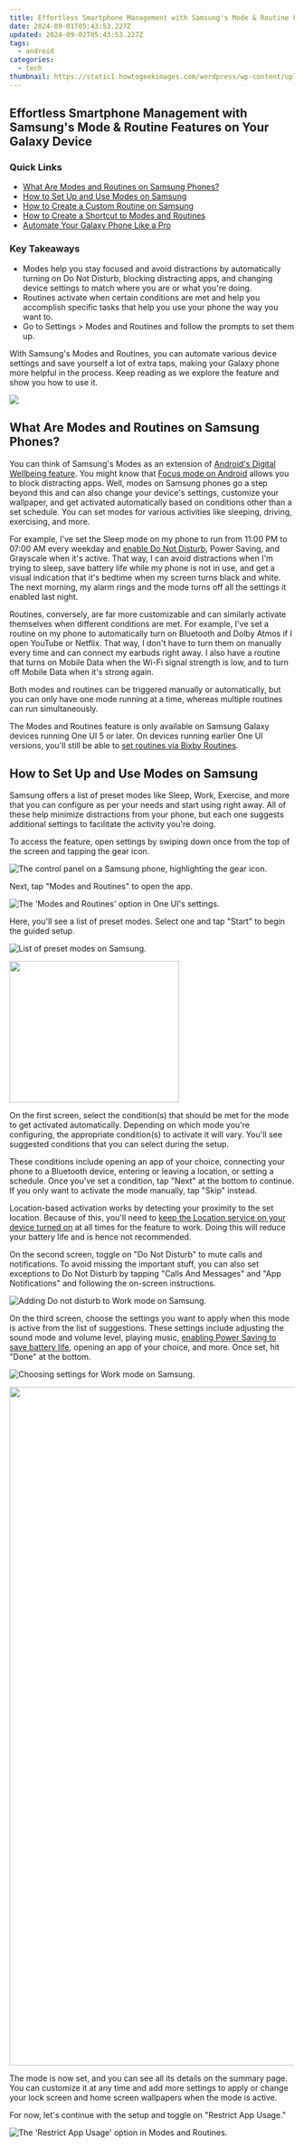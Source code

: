 ```yaml
---
title: Effortless Smartphone Management with Samsung's Mode & Routine Features on Your Galaxy Device
date: 2024-09-01T05:43:53.227Z
updated: 2024-09-02T05:43:53.227Z
tags:
  - android
categories:
  - tech
thumbnail: https://static1.howtogeekimages.com/wordpress/wp-content/uploads/2023/11/samsung-modes-and-routines-app-featured-image.jpg
---
```


## Effortless Smartphone Management with Samsung's Mode & Routine Features on Your Galaxy Device

### Quick Links

* [What Are Modes and Routines on Samsung Phones?](https://some-skills.techidaily.com/2024-approved-unleash-clarity-efficient-background-erasure-in-affinity-photo/)
* [How to Set Up and Use Modes on Samsung](https://unlock-android.techidaily.com/in-2024-universal-unlock-pattern-for-itel-s23-by-drfone-android/)
* [How to Create a Custom Routine on Samsung](https://article-helps.techidaily.com/digital-stargazers-guide-to-best-sky-imaging-websites/)
* [How to Create a Shortcut to Modes and Routines](https://techno-recovery.techidaily.com/discover-new-features-in-thunderbird-version-52-by-mozilla/)
* [Automate Your Galaxy Phone Like a Pro](https://extra-hints.techidaily.com/bridging-art-and-technology-a-comprehensive-guide-to-the-top-10-websites-for-graffiti-fonts-for-2024/)

### Key Takeaways

* Modes help you stay focused and avoid distractions by automatically turning on Do Not Disturb, blocking distracting apps, and changing device settings to match where you are or what you're doing.
* Routines activate when certain conditions are met and help you accomplish specific tasks that help you use your phone the way you want to.
* Go to Settings > Modes and Routines and follow the prompts to set them up.

 With Samsung's Modes and Routines, you can automate various device settings and save yourself a lot of extra taps, making your Galaxy phone more helpful in the process. Keep reading as we explore the feature and show you how to use it.

<!-- affiliate ads begin -->
<a href="https://secure.2checkout.com/order/checkout.php?PRODS=4620778&QTY=1&AFFILIATE=108875&CART=1"><img src="https://secure.avangate.com/images/merchant/07dd4d5a72f5740ef0f035f201951476/300__250banner.jpg" border="0"></a>
<!-- affiliate ads end -->
##  What Are Modes and Routines on Samsung Phones?

 You can think of Samsung's Modes as an extension of [Android's Digital Wellbeing feature](https://eaxpv-info.techidaily.com/updated-how-to-increase-youtube-traffic-by-a-million-safely-done-for-2024/). You might know that [Focus mode on Android](https://extra-approaches.techidaily.com/in-2024-premier-podplay-writing-treasures/) allows you to block distracting apps. Well, modes on Samsung phones go a step beyond this and can also change your device's settings, customize your wallpaper, and get activated automatically based on conditions other than a set schedule. You can set modes for various activities like sleeping, driving, exercising, and more.

 For example, I've set the Sleep mode on my phone to run from 11:00 PM to 07:00 AM every weekday and [enable Do Not Disturb](https://windows11.techidaily.com/emergency-printer-deletion-in-windows-os-a-step-by-step-approach/), Power Saving, and Grayscale when it's active. That way, I can avoid distractions when I'm trying to sleep, save battery life while my phone is not in use, and get a visual indication that it's bedtime when my screen turns black and white. The next morning, my alarm rings and the mode turns off all the settings it enabled last night.

 Routines, conversely, are far more customizable and can similarly activate themselves when different conditions are met. For example, I've set a routine on my phone to automatically turn on Bluetooth and Dolby Atmos if I open YouTube or Netflix. That way, I don't have to turn them on manually every time and can connect my earbuds right away. I also have a routine that turns on Mobile Data when the Wi-Fi signal strength is low, and to turn off Mobile Data when it's strong again.

 Both modes and routines can be triggered manually or automatically, but you can only have one mode running at a time, whereas multiple routines can run simultaneously.

 The Modes and Routines feature is only available on Samsung Galaxy devices running One UI 5 or later. On devices running earlier One UI versions, you'll still be able to [set routines via Bixby Routines](https://fox-helps.techidaily.com/new-in-2024-sleepy-sequences-examining-bedtime-story-video-adaptations/).

##  How to Set Up and Use Modes on Samsung

 Samsung offers a list of preset modes like Sleep, Work, Exercise, and more that you can configure as per your needs and start using right away. All of these help minimize distractions from your phone, but each one suggests additional settings to facilitate the activity you're doing.

 To access the feature, open settings by swiping down once from the top of the screen and tapping the gear icon.

![The control panel on a Samsung phone, highlighting the gear icon.](https://static1.howtogeekimages.com/wordpress/wp-content/uploads/2023/09/screenshot_20230922_132910_nova-launcher.jpg) 

 Next, tap "Modes and Routines" to open the app.

![The 'Modes and Routines' option in One UI's settings.](https://static1.howtogeekimages.com/wordpress/wp-content/uploads/2023/09/screenshot_20230922_163603_settings.jpg) 

 Here, you'll see a list of preset modes. Select one and tap "Start" to begin the guided setup.

![List of preset modes on Samsung.](https://static1.howtogeekimages.com/wordpress/wp-content/uploads/2023/12/list-of-preset-modes-on-samsung.jpeg) 

<!-- affiliate ads begin -->
<a href="https://modlily.sjv.io/c/5597632/2072819/17059" target="_top" id="2072819"><img src="//a.impactradius-go.com/display-ad/17059-2072819" border="0" alt="" width="300" height="250"/></a><img height="0" width="0" src="https://imp.pxf.io/i/5597632/2072819/17059" style="position:absolute;visibility:hidden;" border="0" />
<!-- affiliate ads end -->
 On the first screen, select the condition(s) that should be met for the mode to get activated automatically. Depending on which mode you're configuring, the appropriate condition(s) to activate it will vary. You'll see suggested conditions that you can select during the setup.

 These conditions include opening an app of your choice, connecting your phone to a Bluetooth device, entering or leaving a location, or setting a schedule. Once you've set a condition, tap "Next" at the bottom to continue. If you only want to activate the mode manually, tap "Skip" instead.

 Location-based activation works by detecting your proximity to the set location. Because of this, you'll need to [keep the Location service on your device turned on](https://tech-savvy.techidaily.com/the-evolution-of-artistic-expression-in-the-age-of-ai-writing-assistants/) at all times for the feature to work. Doing this will reduce your battery life and is hence not recommended.

 On the second screen, toggle on "Do Not Disturb" to mute calls and notifications. To avoid missing the important stuff, you can also set exceptions to Do Not Disturb by tapping "Calls And Messages" and "App Notifications" and following the on-screen instructions.

![Adding Do not disturb to Work mode on Samsung.](https://static1.howtogeekimages.com/wordpress/wp-content/uploads/2023/12/adding-do-not-disturb-to-work-mode-on-samsung.jpeg) 

 On the third screen, choose the settings you want to apply when this mode is active from the list of suggestions. These settings include adjusting the sound mode and volume level, playing music, [enabling Power Saving to save battery life](https://android-location-track.techidaily.com/how-to-track-whatsapp-messages-on-samsung-galaxy-xcover-6-pro-tactical-edition-without-them-knowing-drfone-by-drfone-virtual-android/), opening an app of your choice, and more. Once set, hit "Done" at the bottom.

![Choosing settings for Work mode on Samsung.](https://static1.howtogeekimages.com/wordpress/wp-content/uploads/2023/12/choosing-settings-for-work-mode-on-samsung.jpeg) 

<!-- affiliate ads begin -->
<a href="https://ukaidot.sjv.io/c/5597632/1793233/19578" target="_top" id="1793233"><img src="//a.impactradius-go.com/display-ad/19578-1793233" border="0" alt="" width="1200" height="1200"/></a><img height="0" width="0" src="https://imp.pxf.io/i/5597632/1793233/19578" style="position:absolute;visibility:hidden;" border="0" />
<!-- affiliate ads end -->
 The mode is now set, and you can see all its details on the summary page. You can customize it at any time and add more settings to apply or change your lock screen and home screen wallpapers when the mode is active.

 For now, let's continue with the setup and toggle on "Restrict App Usage."

![The 'Restrict App Usage' option in Modes and Routines.](https://static1.howtogeekimages.com/wordpress/wp-content/uploads/2023/09/screenshot_20230922_163831_modes-and-routines.jpg) 

<!-- affiliate ads begin -->
<span id="1793213">
					<video width="1080" height="1620" style="cursor:pointer"
           poster="//a.impactradius-go.com/display-clicktoplayimage/1793213.jpeg"
           onclick="if(!this.playClicked){this.play();this.setAttribute('controls',true);this.playClicked=true;}">
	   <source src="//a.impactradius-go.com/display-ad/19135-1793213">
	   <img src="//a.impactradius-go.com/display-clicktoplayimage/1793213.jpeg" style="border: none; height: 100%; width: 100%; object-fit: contain">
	</video>
	<div style="width:1080px;text-align:center"><a href="javascript:window.open(decodeURIComponent('https%3A%2F%2Ftinyland.pxf.io%2Fc%2F5597632%2F1793213%2F19135'), '_blank');void(0);">Click here</a></div>
</span>
<img height="0" width="0" src="https://imp.pxf.io/i/5597632/1793213/19135" style="position:absolute;visibility:hidden;" border="0" />
<!-- affiliate ads end -->
 On the following screen, select the apps you want to be able to use and receive notifications from while this mode is active. All other apps will be blocked until the mode turns off. You can do this to [avoid mindlessly scrolling social media](https://youtube-zero.techidaily.com/024-approved-transforming-web-popularity-into-video-concepts-using-google-trends/) and other unimportant apps. Once you've selected your apps, tap "Done."

![App selection for restricted apps on Samsung.](https://static1.howtogeekimages.com/wordpress/wp-content/uploads/2023/09/screenshot_20230922_163836_modes-and-routines.jpg) 

<!-- affiliate ads begin -->
<a href="https://store.nero.com/order/checkout.php?PRODS=39694080&QTY=1&AFFILIATE=108875&CART=1"><img src="http://cdnwww.nero.com/nero-com-wAssets/img/banners/2023/nbr/fire/Screenshot_1red_gb.jpg" border="0">Nero Burning ROM:
The ultimate burning program for all your needs!</a>
<!-- affiliate ads end -->
 And you're done! Configure the other modes the same way.

###  How to Add a Custom Mode on Samsung

 Aside from preset modes, you can also create your own custom mode. Go back to the main page and tap "Add Mode."

![The 'Add Mode' option for Samsung's Modes and Routines.](https://static1.howtogeekimages.com/wordpress/wp-content/uploads/2023/09/screenshot_20230922_163629_modes-and-routines.jpg) 

 Give this custom mode a name and choose an icon design and color. Tap "Done" at the bottom to proceed to the summary page.

![Naming a focus mode on Samsung.](https://static1.howtogeekimages.com/wordpress/wp-content/uploads/2023/09/screenshot_20230922_163706_modes-and-routines.jpg) 

<!-- affiliate ads begin -->
<a href="https://purchase.swifdoo.com/order/checkout.php?PRODS=40002580&QTY=1&AFFILIATE=108875&CART=1"><img src="https://secure.avangate.com/images/merchant/8b932759a5a04ddb34bf79e3f9072e4b/products/3_Product%20box%20white-1024x1024.png" border="0">SwifDoo PDF 2-Year Plan</a>
<!-- affiliate ads end -->
 On the summary page, tap "Turn On Automatically."

![The option to automatically add conditions for a Samsung mode.](https://static1.howtogeekimages.com/wordpress/wp-content/uploads/2023/09/screenshot_20230922_164012_modes-and-routines.jpg) 

<!-- affiliate ads begin -->
<a href="https://secure.2checkout.com/order/checkout.php?PRODS=4531356&QTY=1&AFFILIATE=108875&CART=1"><img src="https://secure.avangate.com/images/merchant/8fdd149fcaa7058caccc9c4ad5b0d89a/products/tss-box.JPG" border="0">The Tube Sites Submitter is a fast and efficient tool for anyone who needs to upload videos quickly, easily and automatically to hundreds of tube sites in mere minutes . </a>
<!-- affiliate ads end -->
 On the following screen, set conditions for when you want to start this mode. Choose from the listed suggested conditions or tap "Add Condition" to browse for more options. Once you've set your desired conditions, hit "Done" at the bottom to continue.

![Setting conditions to custom mode on Samsung.](https://static1.howtogeekimages.com/wordpress/wp-content/uploads/2023/12/setting-conditions-to-custom-mode-on-samsung.jpeg) 

 Next, you can toggle on "Do Not Disturb" and "Restrict App Usage" and set them accordingly. Below that, tap "Change Settings" to browse from settings you want to apply when this custom mode is active.

![Adding actions to custom mode on Samsung.](https://static1.howtogeekimages.com/wordpress/wp-content/uploads/2023/12/adding-actions-to-custom-mode-on-samsung.jpeg) 

<!-- affiliate ads begin -->
<a href="https://natural-cycles.sjv.io/c/5597632/2072200/17885" target="_top" id="2072200"><img src="//a.impactradius-go.com/display-ad/17885-2072200" border="0" alt="" width="728" height="90"/></a><img height="0" width="0" src="https://imp.pxf.io/i/5597632/2072200/17885" style="position:absolute;visibility:hidden;" border="0" />
<!-- affiliate ads end -->
 On the following screen, choose from the suggested settings or scroll down and tap "Add Action" to browse for more options. Once you've set your desired settings, hit "Done" at the bottom to continue. Finally, review all the details on the summary page and customize as you see fit.

 Your custom mode is now set!

##  How to Create a Custom Routine on Samsung

 Creating a routine is similar to creating a custom mode, but you get a lot more triggers and commands to choose from. The process is also a little simpler and easier to understand. To begin, open Modes and Routines and go to the "Routines" tab at the bottom.

![Routines tab in Modes and Routines app on Samsung.](https://static1.howtogeekimages.com/wordpress/wp-content/uploads/2023/12/routines-tab-in-modes-and-routines-app-on-samsung.jpeg) 

<!-- affiliate ads begin -->
<a href="https://secure.2checkout.com/order/checkout.php?PRODS=194977&QTY=1&AFFILIATE=108875&CART=1"><img src="https://www.blumentals.net/scrfactory/images/screensaver-software.png" border="0">Screensaver Factory, Create stunning professional screensavers within minutes. Create screensavers for yourself, for marketing or unlimited royalty-free commercial distribution. Make screensavers from images, video and swf flash, add background music and smooth sprite and transition effects. Screensaver Factory is very easy to use, and it enables you to make self-installing screensaver files and CDs for easy setup and distribution. Screensaver Factory is the most advanced software of its kind.</a>
<!-- affiliate ads end -->
 Here, tap the "+" button at the top of the screen.

![The 'Add Routine' button on Samsung.](https://static1.howtogeekimages.com/wordpress/wp-content/uploads/2023/11/screenshot_20231123_235824_modes-and-routines.jpeg) 

<!-- affiliate ads begin -->
<a href="https://lightailing.sjv.io/c/5597632/1725213/17190" target="_top" id="1725213"><img src="//a.impactradius-go.com/display-ad/17190-1725213" border="0" alt="" width="1000" height="1000"/></a><img height="0" width="0" src="https://imp.pxf.io/i/5597632/1725213/17190" style="position:absolute;visibility:hidden;" border="0" />
<!-- affiliate ads end -->
 Under the "If" heading, tap "Add what will trigger this routine."

!['If' command on Routines on Samsung.](https://static1.howtogeekimages.com/wordpress/wp-content/uploads/2023/12/if-command-on-routines-on-samsung.jpeg) 

 On the following screen, browse from the list of conditions that should be met to activate this routine. Hit "Done" to confirm your choice(s).

![Browsing 'If' routine commands on Samsung.](https://static1.howtogeekimages.com/wordpress/wp-content/uploads/2023/12/browsing-if-routine-commands-on-samsung.jpeg) 

 Next, under the "Then" heading, tap "Add what this routine will do."

!['Then' command on Routines on Samsung.](https://static1.howtogeekimages.com/wordpress/wp-content/uploads/2023/12/then-command-on-routines-on-samsung.jpeg) 

 On the following screen, browse from the list of actions this routine should do when it's active. These actions are divided into different categories for easier navigation. Hit "Done" to confirm each action.

![Browsing 'Then' routine commands on Samsung.](https://static1.howtogeekimages.com/wordpress/wp-content/uploads/2023/12/browsing-then-routine-commands-on-samsung.jpeg) 

<!-- affiliate ads begin -->
<a href="https://aofit.pxf.io/c/5597632/1399701/16396" target="_top" id="1399701"><img src="//a.impactradius-go.com/display-ad/16396-1399701" border="0" alt="" width="960" height="300"/></a><img height="0" width="0" src="https://imp.pxf.io/i/5597632/1399701/16396" style="position:absolute;visibility:hidden;" border="0" />
<!-- affiliate ads end -->
 You can also long-press an action to change its order. Once you've added all your desired actions, tap "Save" at the bottom.

![Saving a routine on Samsung.](https://static1.howtogeekimages.com/wordpress/wp-content/uploads/2023/12/saving-a-routine-on-samsung.jpeg) 

 Next, give this routine a name and choose a suitable icon design and color. Tap "Done" at the bottom to save.

![Adding name, icon, and color to routine on Samsung.](https://static1.howtogeekimages.com/wordpress/wp-content/uploads/2023/12/adding-name-icon-and-color-to-routine-on-samsung.jpeg) 

<!-- affiliate ads begin -->
<a href="https://shop.manycam.com/order/checkout.php?PRODS=17728032&QTY=1&AFFILIATE=108875&CART=1"><img src="https://secure.avangate.com/images/merchant/8230bea7d54bcdf99cdfe85cb07313d5/mcaffbanner920x120.png" border="0"></a>
<!-- affiliate ads end -->
###  How to Discover Recommended Routines

 Much like preset modes, Samsung also includes some recommended routines that you can customize or use as inspiration. You can find these on the Discover page, which you can access by tapping the Discover button (next to the "+" button).

![The 'Browse Routines' button on Samsung.](https://static1.howtogeekimages.com/wordpress/wp-content/uploads/2023/11/screenshot_20231123_235854_modes-and-routines.jpeg) 

<!-- affiliate ads begin -->
<a href="https://otszone.ots7.com/order/checkout.php?PRODS=4713322&QTY=1&AFFILIATE=108875&CART=1"><img src="https://green.ots7.com/screenshots/OtsAV/OtsAVRadio1.90-300x188.jpg" border="0">OtsAV Radio Webcaster</a>
<!-- affiliate ads end -->
 The list contains more than 20 preset routines, each categorized based on unique situations and use cases. Browse each category and see if you find something useful.

![Recommended routines on Samsung.](https://static1.howtogeekimages.com/wordpress/wp-content/uploads/2023/12/recommended-routines-on-samsung.jpeg) 

<!-- affiliate ads begin -->
<a href="https://secure.2checkout.com/order/checkout.php?PRODS=4718730&QTY=1&AFFILIATE=108875&CART=1"> <img src="https://secure.avangate.com/images/merchant/ce9a6fb2becc2d235e62b125e9260102/products/copy_vMixCallScreenshot1-large.jpg" border="0">vMix HD - Software based live production. vMix HD includes everything in vMix Basic HD plus 1000 inputs, Video List, 4 Overlay Channels, and 1 vMix Call 
This bundle includes Studio 200 for vMix from Virtualsetworks, HTTP Matrix 1.0 automation scheduler, and 4 introductory training videos from the Udemy vMix Basic to Amazing course. </a>
<!-- affiliate ads end -->
 If you like a recommended routine, tap "Save" at the bottom to add it. You can also tap "Edit" first to customize the preset routine to your liking.

![Saving a recommended routine on Samsung.](https://static1.howtogeekimages.com/wordpress/wp-content/uploads/2023/12/saving-a-recommended-routine-on-samsung.jpeg) 

<!-- affiliate ads begin -->
<a href="https://appsumo.8odi.net/c/5597632/2075471/7443" target="_top" id="2075471"><img src="//a.impactradius-go.com/display-ad/7443-2075471" border="0" alt="" width="1200" height="600"/></a><img height="0" width="0" src="https://appsumo.8odi.net/i/5597632/2075471/7443" style="position:absolute;visibility:hidden;" border="0" />
<!-- affiliate ads end -->
 And you're done! This routine has been added to your saved routines.

##  How to Create a Shortcut to Modes and Routines

 There's an easier way to access the modes and routines you've set. For instance, you can manually activate your saved modes via the Quick Settings panel.

 To set this up, swipe down twice from the top of the screen to open the Quick Settings panel. Next, swipe left until you reach the last page. Here, tap the "+" button.

![Add button in Quick Settings panel.](https://static1.howtogeekimages.com/wordpress/wp-content/uploads/2023/12/add-button-in-quick-settings-panel.jpeg) 

<!-- affiliate ads begin -->
<a href="https://appsumo.8odi.net/c/5597632/2087407/7443" target="_top" id="2087407"><img src="//a.impactradius-go.com/display-ad/7443-2087407" border="0" alt="" width="600" height="500"/></a><img height="0" width="0" src="https://appsumo.8odi.net/i/5597632/2087407/7443" style="position:absolute;visibility:hidden;" border="0" />
<!-- affiliate ads end -->
 This will reveal a whole set of buttons that are available for you to use. Here, drag the "Modes" button and drop it among your other active buttons.

![Adding Modes button to Quick Settings.](https://static1.howtogeekimages.com/wordpress/wp-content/uploads/2023/12/adding-modes-button-to-quick-settings.jpeg) 

 Tap "Done" to confirm.

![Saving newly added buttons to Quick Settings panel.](https://static1.howtogeekimages.com/wordpress/wp-content/uploads/2023/12/saving-newly-added-buttons-to-quick-settings-panel.jpeg) 

<!-- affiliate ads begin -->
<a href="https://shop.copernic.com/order/checkout.php?PRODS=41033095&QTY=1&AFFILIATE=108875&CART=1"><img src="https://secure.2checkout.com/images/merchant/8d30aa96e72440759f74bd2306c1fa3d/Copernic-2023-Affiliate-728x90-Advanced-3YR.png" border="0"></a>
<!-- affiliate ads end -->
 Tapping the "Modes" button in the Quick Settings panel will pull up a pop-up showing all your saved modes. Tap one to activate it manually.

![Saved Modes being shown in a pop-up on Samsung home screen.](https://static1.howtogeekimages.com/wordpress/wp-content/uploads/2023/12/saved-modes-being-shown-in-a-pop-up-on-samsung.jpeg) 

 Similarly, you can add widgets to your home screen for routines you've created that use manual activation. To do this, long-press your home screen and tap the "Widgets" button.

![Home screen widgets menu on Samsung.](https://static1.howtogeekimages.com/wordpress/wp-content/uploads/2023/12/home-screen-widgets-menu-on-samsung.jpeg) 

 From the list, find and tap "Modes and Routines" to reveal the app's widgets. Drag "Single Routine" and drop it on your home screen. If you've created multiple routines, select the one of your choice.

![Routines widget on Samsung.](https://static1.howtogeekimages.com/wordpress/wp-content/uploads/2023/12/routines-widget-on-samsung.jpeg) 

##  Automate Your Galaxy Phone Like a Pro

 You aren't using your Samsung phone to its full potential if you haven't tried out Modes and Routines. It's one of the most underrated features on One UI and can help you avoid having to repeat common tasks on your device.

 Now that you know how to use Modes and Routines, you can find creative ways to automate your phone as per your needs. Feel free to experiment with different conditions and actions and see what works for you.

<ins class="adsbygoogle"
     style="display:block"
     data-ad-format="autorelaxed"
     data-ad-client="ca-pub-7571918770474297"
     data-ad-slot="1223367746"></ins>



<ins class="adsbygoogle"
     style="display:block"
     data-ad-client="ca-pub-7571918770474297"
     data-ad-slot="8358498916"
     data-ad-format="auto"
     data-full-width-responsive="true"></ins>


